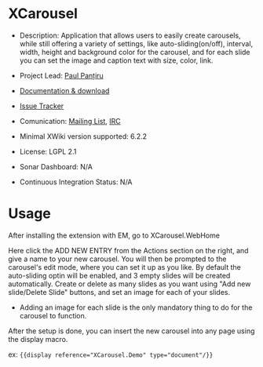 XCarousel
==========

* Description: Application that allows users to easily create carousels, while still offering a variety of settings, like auto-sliding(on/off), interval, width, height and background color for the carousel, and for each slide you can set the image and caption text with size, color, link.

* Project Lead: [Paul Panțiru](http://www.xwiki.org/xwiki/bin/view/XWiki/ppantiru)

* [Documentation & download](http://extensions.xwiki.org/xwiki/bin/view/Extension/XCarousel)

* [Issue Tracker](http://jira.xwiki.org/browse/XCAROUSEL)

* Comunication: [Mailing List](http://dev.xwiki.org/xwiki/bin/view/Community/MailingLists), [IRC](http://dev.xwiki.org/xwiki/bin/view/Community/IRC)

* Minimal XWiki version supported: 6.2.2

* License: LGPL 2.1

* Sonar Dashboard: N/A 

* Continuous Integration Status: N/A 

Usage
=====

After installing the extension with EM, go to XCarousel.WebHome

Here click the ADD NEW ENTRY from the Actions section on the right, and give a name to your new carousel.
You will then be prompted to the carousel's edit mode, where you can set it up as you like.
By default the auto-sliding optin will be enabled, and 3 empty slides will be created automatically.
Create or delete as many slides as you want using "Add new slide/Delete Slide" buttons, and set an image for each of your slides.

* Adding an image for each slide is the only mandatory thing to do for the carousel to function.

After the setup is done, you can insert the new carousel into any page using the display macro.

ex: `{{display reference="XCarousel.Demo" type="document"/}}`


